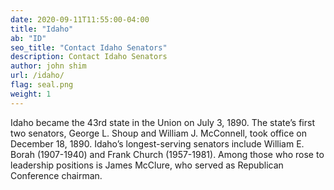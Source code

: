 ```yaml
---
date: 2020-09-11T11:55:00-04:00
title: "Idaho"
ab: "ID"
seo_title: "Contact Idaho Senators"
description: Contact Idaho Senators
author: john shim
url: /idaho/
flag: seal.png
weight: 1
---
```


Idaho became the 43rd state in the Union on July 3, 1890. The state’s first two senators, George L. Shoup and William J. McConnell, took office on December 18, 1890. Idaho’s longest-serving senators include William E. Borah (1907-1940) and Frank Church (1957-1981). Among those who rose to leadership positions is James McClure, who served as Republican Conference chairman.